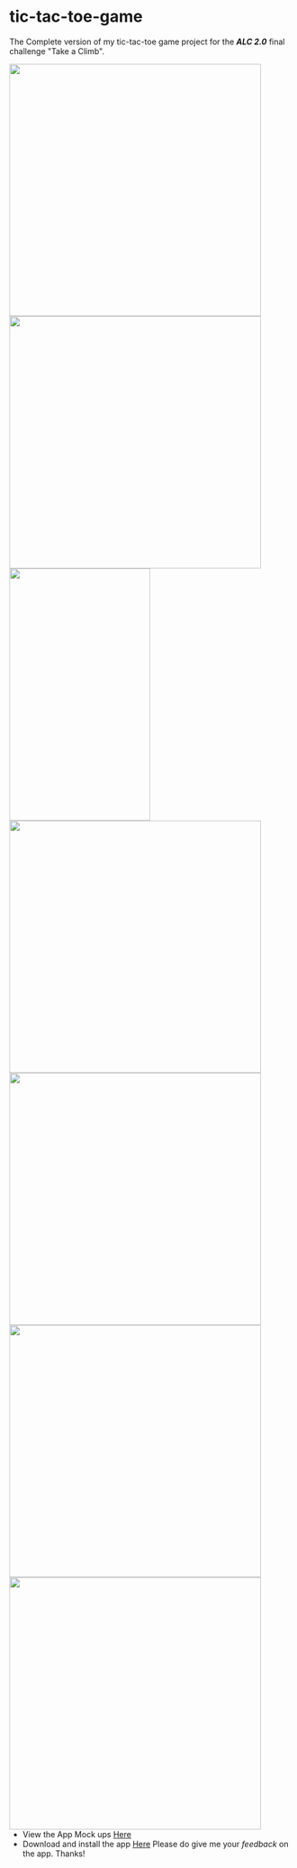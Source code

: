 # tic-tac-toe-game

The Complete version of my tic-tac-toe game project for the ***ALC 2.0*** final challenge "Take a Climb".

<div style="float: left;">
	<img src="https://image.ibb.co/eGdsq9/screener_20180424_10_48_22.png width="250" height="447">
<img src="https://image.ibb.co/dFSkA9/screener_20180424_10_48_36.png width="250" height="447">
<img src="https://image.ibb.co/bBD3xp/screener_20180428_04_16_24.png" width="250" height="447">
<img src="https://image.ibb.co/gFEnOU/screener_20180428_04_14_20.png width="250" height="447">
<img src="https://image.ibb.co/j7bCq9/screener_20180428_04_14_39.png width="250" height="447">
<img src="https://image.ibb.co/iDNkA9/screener_20180428_04_15_00.png width="250" height="447">
<img src="https://image.ibb.co/gStsq9/screener_20180428_04_15_19.png width="250" height="447">
</div>

* View the App Mock ups [Here](https://github.com/ElNuru247/tic-tac-toe-game/tree/master/AppMockUps)
* Download and install the app [Here](https://master-tic-tac-toe-play-tictactoe-like-a-pro.en.aptoide.com/)
Please do give me your *feedback* on the app.
Thanks!
